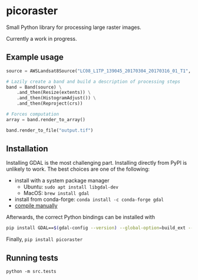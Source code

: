 # picoraster

Small Python library for processing large raster images.

Currently a work in progress.

## Example usage

```python
source = AWSLandsat8Source("LC08_L1TP_139045_20170304_20170316_01_T1", band="8")

# Lazily create a band and build a description of processing steps
band = Band(source) \
    .and_then(Resize(extents)) \
    .and_then(HistogramAdjust()) \
    .and_then(Reproject(crs))

# Forces computation
array = band.render_to_array()

band.render_to_file("output.tif")
```

## Installation

Installing GDAL is the most challenging part. Installing directly from PyPI is unlikely to work. The best choices are one of the following:

- install with a system package manager
    - Ubuntu: `sudo apt install libgdal-dev`
    - MacOS: `brew install gdal`
- install from conda-forge: `conda install -c conda-forge gdal`
- [compile manually](http://trac.osgeo.org/gdal/wiki/BuildHints)

Afterwards, the correct Python bindings can be installed with
```bash
pip install GDAL==$(gdal-config --version) --global-option=build_ext --global-option="-I/usr/include/gdal" 
```

Finally,
`pip install picoraster`

## Running tests

`python -m src.tests`